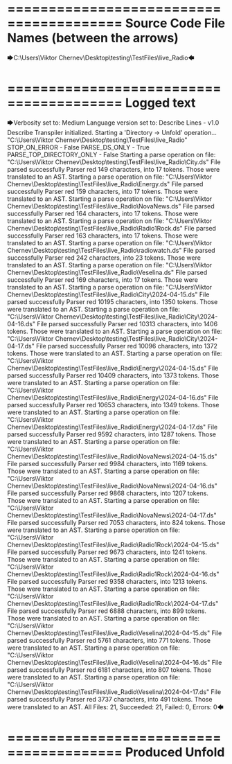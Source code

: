 ========================================
Source Code File Names (between the arrows)
========================================

🡆C:\Users\Viktor Chernev\Desktop\testing\TestFiles\live_Radio🡄

========================================
Logged text
========================================

🡆Verbosity set to: Medium
Language version set to: Describe Lines - v1.0
Describe Transpiler initialized.
Starting a 'Directory -> Unfold' operation...
"C:\Users\Viktor Chernev\Desktop\testing\TestFiles\live_Radio"
STOP_ON_ERROR - False
PARSE_DS_ONLY - True
PARSE_TOP_DIRECTORY_ONLY - False
Starting a parse operation on file: "C:\Users\Viktor Chernev\Desktop\testing\TestFiles\live_Radio\City.ds"
File parsed successfully
Parser red 149 characters, into 17 tokens.
Those were translated to an AST.
Starting a parse operation on file: "C:\Users\Viktor Chernev\Desktop\testing\TestFiles\live_Radio\Energy.ds"
File parsed successfully
Parser red 159 characters, into 17 tokens.
Those were translated to an AST.
Starting a parse operation on file: "C:\Users\Viktor Chernev\Desktop\testing\TestFiles\live_Radio\NovaNews.ds"
File parsed successfully
Parser red 164 characters, into 17 tokens.
Those were translated to an AST.
Starting a parse operation on file: "C:\Users\Viktor Chernev\Desktop\testing\TestFiles\live_Radio\Radio1Rock.ds"
File parsed successfully
Parser red 163 characters, into 17 tokens.
Those were translated to an AST.
Starting a parse operation on file: "C:\Users\Viktor Chernev\Desktop\testing\TestFiles\live_Radio\radiowatch.ds"
File parsed successfully
Parser red 242 characters, into 23 tokens.
Those were translated to an AST.
Starting a parse operation on file: "C:\Users\Viktor Chernev\Desktop\testing\TestFiles\live_Radio\Veselina.ds"
File parsed successfully
Parser red 169 characters, into 17 tokens.
Those were translated to an AST.
Starting a parse operation on file: "C:\Users\Viktor Chernev\Desktop\testing\TestFiles\live_Radio\City\2024-04-15.ds"
File parsed successfully
Parser red 10195 characters, into 1350 tokens.
Those were translated to an AST.
Starting a parse operation on file: "C:\Users\Viktor Chernev\Desktop\testing\TestFiles\live_Radio\City\2024-04-16.ds"
File parsed successfully
Parser red 10313 characters, into 1406 tokens.
Those were translated to an AST.
Starting a parse operation on file: "C:\Users\Viktor Chernev\Desktop\testing\TestFiles\live_Radio\City\2024-04-17.ds"
File parsed successfully
Parser red 10096 characters, into 1372 tokens.
Those were translated to an AST.
Starting a parse operation on file: "C:\Users\Viktor Chernev\Desktop\testing\TestFiles\live_Radio\Energy\2024-04-15.ds"
File parsed successfully
Parser red 10409 characters, into 1373 tokens.
Those were translated to an AST.
Starting a parse operation on file: "C:\Users\Viktor Chernev\Desktop\testing\TestFiles\live_Radio\Energy\2024-04-16.ds"
File parsed successfully
Parser red 10653 characters, into 1349 tokens.
Those were translated to an AST.
Starting a parse operation on file: "C:\Users\Viktor Chernev\Desktop\testing\TestFiles\live_Radio\Energy\2024-04-17.ds"
File parsed successfully
Parser red 9592 characters, into 1287 tokens.
Those were translated to an AST.
Starting a parse operation on file: "C:\Users\Viktor Chernev\Desktop\testing\TestFiles\live_Radio\NovaNews\2024-04-15.ds"
File parsed successfully
Parser red 9984 characters, into 1169 tokens.
Those were translated to an AST.
Starting a parse operation on file: "C:\Users\Viktor Chernev\Desktop\testing\TestFiles\live_Radio\NovaNews\2024-04-16.ds"
File parsed successfully
Parser red 9868 characters, into 1207 tokens.
Those were translated to an AST.
Starting a parse operation on file: "C:\Users\Viktor Chernev\Desktop\testing\TestFiles\live_Radio\NovaNews\2024-04-17.ds"
File parsed successfully
Parser red 7053 characters, into 824 tokens.
Those were translated to an AST.
Starting a parse operation on file: "C:\Users\Viktor Chernev\Desktop\testing\TestFiles\live_Radio\Radio1Rock\2024-04-15.ds"
File parsed successfully
Parser red 9673 characters, into 1241 tokens.
Those were translated to an AST.
Starting a parse operation on file: "C:\Users\Viktor Chernev\Desktop\testing\TestFiles\live_Radio\Radio1Rock\2024-04-16.ds"
File parsed successfully
Parser red 9358 characters, into 1213 tokens.
Those were translated to an AST.
Starting a parse operation on file: "C:\Users\Viktor Chernev\Desktop\testing\TestFiles\live_Radio\Radio1Rock\2024-04-17.ds"
File parsed successfully
Parser red 6888 characters, into 899 tokens.
Those were translated to an AST.
Starting a parse operation on file: "C:\Users\Viktor Chernev\Desktop\testing\TestFiles\live_Radio\Veselina\2024-04-15.ds"
File parsed successfully
Parser red 5761 characters, into 771 tokens.
Those were translated to an AST.
Starting a parse operation on file: "C:\Users\Viktor Chernev\Desktop\testing\TestFiles\live_Radio\Veselina\2024-04-16.ds"
File parsed successfully
Parser red 6181 characters, into 807 tokens.
Those were translated to an AST.
Starting a parse operation on file: "C:\Users\Viktor Chernev\Desktop\testing\TestFiles\live_Radio\Veselina\2024-04-17.ds"
File parsed successfully
Parser red 3737 characters, into 491 tokens.
Those were translated to an AST.
All Files: 21, Succeeded: 21, Failed: 0, Errors: 0🡄

========================================
Produced Unfold
========================================

